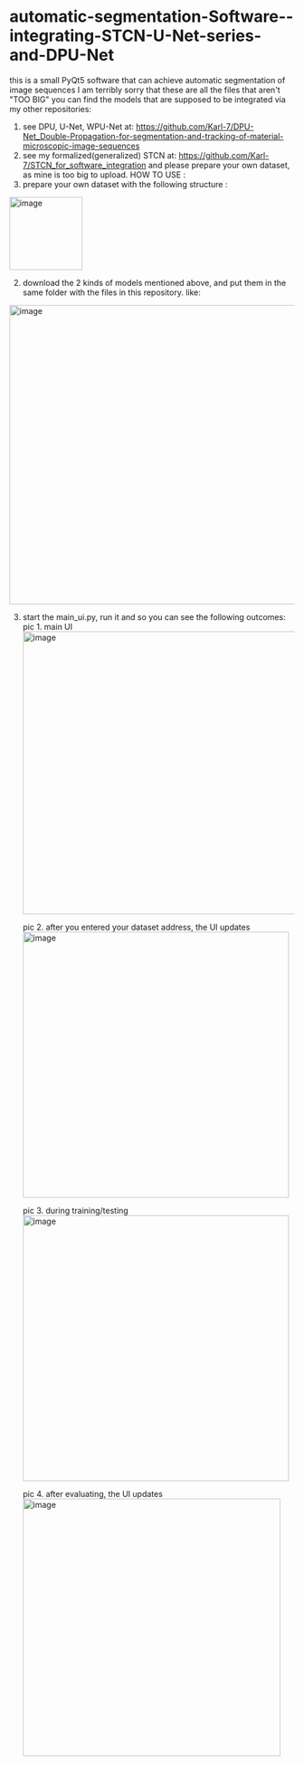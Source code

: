 # automatic-segmentation-Software--integrating-STCN-U-Net-series-and-DPU-Net
this is a small PyQt5 software that can achieve automatic segmentation of image sequences
  I am terribly sorry that these are all the files that aren't "TOO BIG"
  you can find the models that are supposed to be integrated via my other repositories:
  1. see DPU, U-Net, WPU-Net at: https://github.com/Karl-7/DPU-Net_Double-Propagation-for-segmentation-and-tracking-of-material-microscopic-image-sequences
  2. see my formalized(generalized) STCN at: https://github.com/Karl-7/STCN_for_software_integration
  and please prepare your own dataset, as mine is too big to upload.
HOW TO USE :
  1. prepare your own dataset with the following structure :
  <img width="129" alt="image" src="https://github.com/Karl-7/automatic-segmentation-Software--integrating-STCN-U-Net-series-and-DPU-Net/assets/142679657/22be4e46-a6bc-4b4f-b5d3-e3a5793458b7">
  
  2. download the 2 kinds of models mentioned above, and put them in the same folder with the files in this repository. like:
  <img width="529" alt="image" src="https://github.com/Karl-7/automatic-segmentation-Software--integrating-STCN-U-Net-series-and-DPU-Net/assets/142679657/1823bbaa-d648-4511-8a59-0cec4f6c78bb">
  
  3. start the main_ui.py, run it and so you can see the following outcomes:
     pic 1. main UI
     <img width="500" alt="image" src="https://github.com/Karl-7/automatic-segmentation-Software--integrating-STCN-U-Net-series-and-DPU-Net/assets/142679657/6050d2e5-ae7e-4f24-be94-fb98890d186e">

     pic 2. after you entered your dataset address, the UI updates
     <img width="470" alt="image" src="https://github.com/Karl-7/automatic-segmentation-Software--integrating-STCN-U-Net-series-and-DPU-Net/assets/142679657/ca4ea79f-99c6-4a25-95e3-1703e13efeac">

     pic 3. during training/testing
     <img width="470" alt="image" src="https://github.com/Karl-7/automatic-segmentation-Software--integrating-STCN-U-Net-series-and-DPU-Net/assets/142679657/902e975d-f5cb-40b6-b993-bca6df472338">

     pic 4. after evaluating, the UI updates
     <img width="455" alt="image" src="https://github.com/Karl-7/automatic-segmentation-Software--integrating-STCN-U-Net-series-and-DPU-Net/assets/142679657/423552bb-ad7e-4f27-b6f5-6eb73d43fd14">
